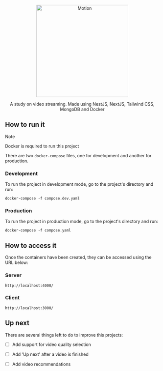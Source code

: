 <p align="center">
  <picture width="100" height="100">
    <source media="(prefers-color-scheme: dark)" srcset="https://github.com/scarpel/motion/blob/main/medias/motion-dark.png">
    <source media="(prefers-color-scheme: light)" srcset="https://github.com/scarpel/motion/blob/main/medias/motion-light.png">
    <img alt="Motion" src="https://github.com/scarpel/circles/blob/main/medias/motion-light.png" width="300">
  </picture>
</p>
<p align="center">A study on video streaming. Made using NestJS, NextJS, Tailwind CSS, MongoDB and Docker</p>

## How to run it

> [!NOTE]  
> Docker is required to run this project

There are two `docker-compose` files, one for development and another for production.

### Development
To run the project in development mode, go to the project's directory and run:

```
docker-compose -f compose.dev.yaml
```

### Production
To run the project in production mode, go to the project's directory and run:

```
docker-compose -f compose.yaml
```

## How to access it
Once the containers have been created, they can be accessed using the URL below:

### Server
```
http://localhost:4000/
```

### Client
```
http://localhost:3000/
```

## Up next
There are several things left to do to improve this projects:

- [ ] Add support for video quality selection
- [ ] Add 'Up next' after a video is finished
- [ ] Add video recommendations

